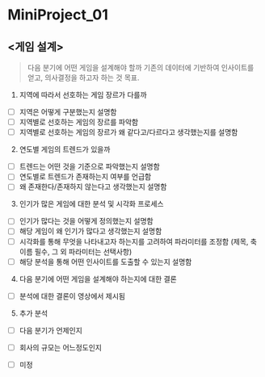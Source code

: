 # MiniProject_01

## <게임 설계>

> 다음 분기에 어떤 게임을 설계해야 할까
> 기존의 데이터에 기반하여 인사이트를 얻고, 의사결정을 하고자 하는 것 목표.  

  
  
1. 지역에 따라서 선호하는 게임 장르가 다를까
  - [ ] 지역은 어떻게 구분했는지 설명함
  - [ ] 지역별로 선호하는 게임의 장르를 파악함
  - [ ] 지역별로 선호하는 게임의 장르가 왜 같다고/다르다고 생각했는지를 설명함
  
2. 연도별 게임의 트렌드가 있을까  
  - [ ] 트렌드는 어떤 것을 기준으로 파악했는지 설명함
  - [ ] 연도별로 트렌드가 존재하는지 여부를 언급함
  - [ ] 왜 존재한다/존재하지 않는다고 생각했는지 설명함
  
3. 인기가 많은 게임에 대한 분석 및 시각화 프로세스
 - [ ] 인기가 많다는 것을 어떻게 정의했는지 설명함
 - [ ] 해당 게임이 왜 인기가 많다고 생각했는지 설명함
 - [ ] 시각화를 통해 무엇을 나타내고자 하는지를 고려하여 파라미터를 조정함 (제목, 축이름 필수, 그 외 파라미터는 선택사항)
 - [ ] 해당 분석을 통해 어떤 인사이트를 도출할 수 있는지 설명함

4. 다음 분기에 어떤 게임을 설계해야 하는지에 대한 결론
  - [ ] 분석에 대한 결론이 영상에서 제시됨

5. 추가 분석
  - [ ] 다음 분기가 언제인지
  - [ ] 회사의 규모는 어느정도인지
  - [ ] 미정

